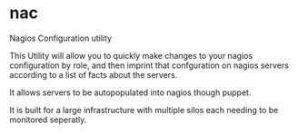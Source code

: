 # nac
Nagios Configuration utility

This Utility will allow you to quickly make changes to your nagios
configuration by role, and then imprint that confguration on nagios
servers according to a list of facts about the servers.

It allows servers to be autopopulated into nagios though puppet.

It is built for a large infrastructure with multiple silos each
needing to be monitored seperatly.
